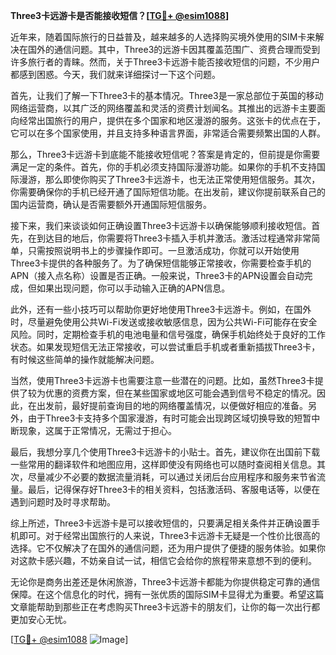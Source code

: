 **Three3卡远游卡是否能接收短信？[[TG💪+ @esim1088](https://t.me/s/esim1088)]**

近年来，随着国际旅行的日益普及，越来越多的人选择购买境外使用的SIM卡来解决在国外的通信问题。其中，Three3的远游卡因其覆盖范围广、资费合理而受到许多旅行者的青睐。然而，关于Three3卡远游卡能否接收短信的问题，不少用户都感到困惑。今天，我们就来详细探讨一下这个问题。

首先，让我们了解一下Three3卡的基本情况。Three3是一家总部位于英国的移动网络运营商，以其广泛的网络覆盖和灵活的资费计划闻名。其推出的远游卡主要面向经常出国旅行的用户，提供在多个国家和地区漫游的服务。这张卡的优点在于，它可以在多个国家使用，并且支持多种语言界面，非常适合需要频繁出国的人群。

那么，Three3卡远游卡到底能不能接收短信呢？答案是肯定的，但前提是你需要满足一定的条件。首先，你的手机必须支持国际漫游功能。如果你的手机不支持国际漫游，那么即使你购买了Three3卡远游卡，也无法正常使用短信服务。其次，你需要确保你的手机已经开通了国际短信功能。在出发前，建议你提前联系自己的国内运营商，确认是否需要额外开通国际短信服务。

接下来，我们来谈谈如何正确设置Three3卡远游卡以确保能够顺利接收短信。首先，在到达目的地后，你需要将Three3卡插入手机并激活。激活过程通常非常简单，只需按照说明书上的步骤操作即可。一旦激活成功，你就可以开始使用Three3卡提供的各种服务了。为了确保短信能够正常接收，你需要检查手机的APN（接入点名称）设置是否正确。一般来说，Three3卡的APN设置会自动完成，但如果出现问题，你可以手动输入正确的APN信息。

此外，还有一些小技巧可以帮助你更好地使用Three3卡远游卡。例如，在国外时，尽量避免使用公共Wi-Fi发送或接收敏感信息，因为公共Wi-Fi可能存在安全风险。同时，定期检查手机的电池电量和信号强度，确保手机始终处于良好的工作状态。如果发现短信无法正常接收，可以尝试重启手机或者重新插拔Three3卡，有时候这些简单的操作就能解决问题。

当然，使用Three3卡远游卡也需要注意一些潜在的问题。比如，虽然Three3卡提供了较为优惠的资费方案，但在某些国家或地区可能会遇到信号不稳定的情况。因此，在出发前，最好提前查询目的地的网络覆盖情况，以便做好相应的准备。另外，由于Three3卡支持多个国家漫游，有时可能会出现跨区域切换导致的短暂中断现象，这属于正常情况，无需过于担心。

最后，我想分享几个使用Three3卡远游卡的小贴士。首先，建议你在出国前下载一些常用的翻译软件和地图应用，这样即使没有网络也可以随时查阅相关信息。其次，尽量减少不必要的数据流量消耗，可以通过关闭后台应用程序和服务来节省流量。最后，记得保存好Three3卡的相关资料，包括激活码、客服电话等，以便在遇到问题时及时寻求帮助。

综上所述，Three3卡远游卡是可以接收短信的，只要满足相关条件并正确设置手机即可。对于经常出国旅行的人来说，Three3卡远游卡无疑是一个性价比很高的选择。它不仅解决了在国外的通信问题，还为用户提供了便捷的服务体验。如果你对这款卡感兴趣，不妨亲自试一试，相信它会给你的旅程带来意想不到的便利。

无论你是商务出差还是休闲旅游，Three3卡远游卡都能为你提供稳定可靠的通信保障。在这个信息化的时代，拥有一张优质的国际SIM卡显得尤为重要。希望这篇文章能帮助到那些正在考虑购买Three3卡远游卡的朋友们，让你的每一次出行都更加安心无忧。

[[TG💪+ @esim1088](https://t.me/s/esim1088) ![Image](https://i.postimg.cc/4NQfJmqS/Snipaste-2025-05-13-00-14-12.png)]